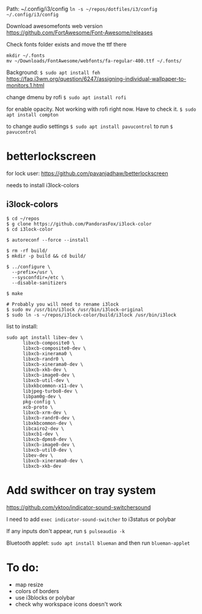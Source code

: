 Path: ~/.config/i3/config
`ln -s ~/repos/dotfiles/i3/config ~/.config/i3/config`

Download awesomefonts web version
https://github.com/FortAwesome/Font-Awesome/releases


Check fonts folder exists and move the ttf there
```
mkdir ~/.fonts
mv ~/Downloads/FontAwesome/webfonts/fa-regular-400.ttf ~/.fonts/
```

Background:
`$ sudo apt install feh`
https://faq.i3wm.org/question/6247/assigning-individual-wallpaper-to-monitors.1.html

change dmenu by rofi
`$ sudo apt install rofi`

for enable opacity. Not working with rofi right now. Have to check it.
`$ sudo apt install compton`


to change audio settings
`$ sudo apt install pavucontrol`
to run 
`$ pavucontrol`

# betterlockscreen
for lock user:
https://github.com/pavanjadhaw/betterlockscreen

needs to install i3lock-colors

## i3lock-colors

```
$ cd ~/repos
$ g clone https://github.com/PandorasFox/i3lock-color
$ cd i3lock-color

$ autoreconf --force --install

$ rm -rf build/
$ mkdir -p build && cd build/

$ ../configure \
  --prefix=/usr \
  --sysconfdir=/etc \
  --disable-sanitizers

$ make

# Probably you will need to rename i3lock
$ sudo mv /usr/bin/i3lock /usr/bin/i3lock-original
$ sudo ln -s ~/repos/i3lock-color/build/i3lock /usr/bin/i3lock
```

list to install:

```
sudo apt install libev-dev \
      libxcb-composite0 \
      libxcb-composite0-dev \
      libxcb-xinerama0 \
      libxcb-randr0 \
      libxcb-xinerama0-dev \
      libxcb-xkb-dev \
      libxcb-image0-dev \
      libxcb-util-dev \
      libxkbcommon-x11-dev \
      libjpeg-turbo8-dev \
      libpam0g-dev \
      pkg-config \
      xcb-proto \
      libxcb-xrm-dev \
      libxcb-randr0-dev \
      libxkbcommon-dev \
      libcairo2-dev \
      libxcb1-dev \
      libxcb-dpms0-dev \
      libxcb-image0-dev \
      libxcb-util0-dev \
      libev-dev \
      libxcb-xinerama0-dev \
      libxcb-xkb-dev
```

# Add swithcer on tray system
https://github.com/yktoo/indicator-sound-switchersound

I need to add `exec indicator-sound-switcher` to i3status or polybar

If any inputs don't appear, run `$ pulseaudio -k`


Bluetooth applet: `sudo apt install blueman` and then run `blueman-applet`

# To do:
- map resize
- colors of borders
- use i3blocks or polybar
- check why workspace icons doesn't work
